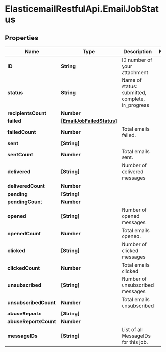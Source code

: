 # ElasticemailRestfulApi.EmailJobStatus

## Properties
Name | Type | Description | Notes
------------ | ------------- | ------------- | -------------
**ID** | **String** | ID number of your attachment | 
**status** | **String** | Name of status: submitted, complete, in_progress | 
**recipientsCount** | **Number** |  | 
**failed** | [**[EmailJobFailedStatus]**](EmailJobFailedStatus.md) |  | 
**failedCount** | **Number** | Total emails failed. | 
**sent** | **[String]** |  | 
**sentCount** | **Number** | Total emails sent. | 
**delivered** | **[String]** | Number of delivered messages | 
**deliveredCount** | **Number** |  | 
**pending** | **[String]** |  | 
**pendingCount** | **Number** |  | 
**opened** | **[String]** | Number of opened messages | 
**openedCount** | **Number** | Total emails opened. | 
**clicked** | **[String]** | Number of clicked messages | 
**clickedCount** | **Number** | Total emails clicked | 
**unsubscribed** | **[String]** | Number of unsubscribed messages | 
**unsubscribedCount** | **Number** | Total emails unsubscribed | 
**abuseReports** | **[String]** |  | 
**abuseReportsCount** | **Number** |  | 
**messageIDs** | **[String]** | List of all MessageIDs for this job. | 


